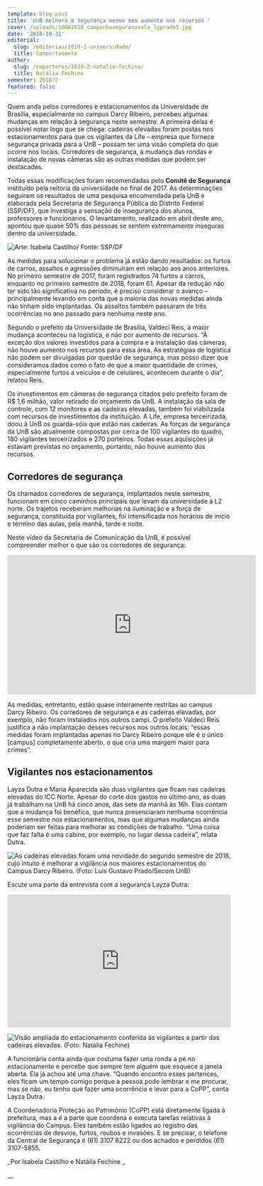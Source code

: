 ```yaml
---
template: blog-post
title: 'UnB melhora a segurança mesmo sem aumento nos recursos '
cover: /uploads/10082018_campanhaseguranaselo_lgprado3.jpg
date: '2018-10-31'
editorial:
  slug: /editorias/2018-1-universidade/
  title: Comportamento
author:
  slug: /reporteres/2018-2-natalia-fechine/
  title: Natália Fechine
semester: 2018/2
featured: false
---
```

Quem anda pelos corredores e estacionamentos da Universidade de Brasília, especialmente no campus Darcy Ribeiro, percebeu algumas mudanças em relação à segurança neste semestre. A primeira delas é possível notar logo que se chega: cadeiras elevadas foram postas nos estacionamentos para que os vigilantes da Life – empresa que fornece segurança privada para a UnB – possam ter uma visão completa do que ocorre nos locais. Corredores de segurança, a mudança das rondas e instalação de novas câmeras são as outras medidas que podem ser destacadas.

Todas essas modificações foram recomendadas pelo **Comitê de Segurança** instituído pela reitoria da universidade no final de 2017. As determinações seguiram os resultados de uma pesquisa encomendada pela UnB e elaborada pela Secretaria de Segurança Pública do Distrito Federal (SSP/DF), que investiga a sensação de insegurança dos alunos, professores e funcionários. O levantamento, realizado em abril deste ano, apontou que quase 50% das pessoas se sentem extremamente inseguras dentro da universidade.

![Arte: Isabela Castilho/ Fonte: SSP/DF](/uploads/whatsapp-image-2018-10-31-at-23.39.49.jpeg)

As medidas para solucionar o problema já estão dando resultados: os furtos de carros, assaltos e agressões diminuíram em relação aos anos anteriores. No primeiro semestre de 2017, foram registrados 74 furtos a carros, enquanto no primeiro semestre de 2018, foram 61. Apesar da redução não ter sido tão significativa no período, é preciso considerar o avanço – principalmente levando em conta que a maioria das novas medidas ainda não tinham sido implantadas. Os assaltos também passaram de três ocorrências no ano passado para nenhuma neste ano.

Segundo o prefeito da Universidade de Brasília, Valdeci Reis, a maior mudança aconteceu na logística, e não por aumento de recursos. “À exceção dos valores investidos para a compra e a instalação das câmeras, não houve aumento nos recursos para essa área. As estratégias de logística não podem ser divulgadas por questão de segurança, mas posso dizer que consideramos dados como o fato de que a maior quantidade de crimes, especialmente furtos a veículos e de celulares, acontecem durante o dia”, relatou Reis.

Os investimentos em câmeras de segurança citados pelo prefeito foram de R$ 1,6 milhão, valor retirado do orçamento da UnB. A instalação da sala de controle, com 12 monitores e as cadeiras elevadas, também foi viabilizada com recursos de investimentos da instituição. A Life, empresa terceirizada, doou à UnB os guarda-sóis que estão nas cadeiras. As forças de segurança da UnB são atualmente compostas por cerca de 100 vigilantes do quadro, 180 vigilantes terceirizados e 270 porteiros. Todas essas aquisições já estavam previstas no orçamento, portanto, não houve aumento dos recursos.

## Corredores de segurança

Os chamados corredores de segurança, implantados neste semestre, funcionam em cinco caminhos principais que levam da universidade à L2 norte. Os trajetos receberam melhorias na iluminação e a força de segurança, constituída por vigilantes, foi intensificada nos horários de início e término das aulas, pela manhã, tarde e noite.

Neste vídeo da Secretaria de Comunicação da UnB, é possível compreender melhor o que são os corredores de segurança:

<iframe width="560" height="315" src="https://www.youtube.com/embed/6T3UNSXdkRM" frameborder="0" allow="accelerometer; autoplay; encrypted-media; gyroscope; picture-in-picture" allowfullscreen></iframe>

As medidas, entretanto, estão quase inteiramente restritas ao campus Darcy Ribeiro. Os corredores de segurança e as cadeiras elevadas, por exemplo, não foram instalados nos outros campi. O prefeito Valdeci Reis justifica a não implantação desses recursos nos outros locais: “essas medidas foram implantadas apenas no Darcy Ribeiro porque ele é o único \[campus] completamente aberto, o que cria uma margem maior para crimes”.

## Vigilantes nos estacionamentos

Layza Dutra e Maria Aparecida são duas vigilantes que ficam nas cadeiras elevadas do ICC Norte. Apesar do corte dos gastos no último ano, as duas já trabalham na UnB há cinco anos, das sete da manhã às 16h. Elas contam que a mudança foi benéfica, que nunca presenciaram nenhuma ocorrência esse semestre nos estacionamentos, mas que algumas mudanças ainda poderiam ser feitas para melhorar as condições de trabalho. “Uma coisa que faz falta é uma cabine, por exemplo, no lugar dessa cadeira”, relata Dutra.

![As cadeiras elevadas foram uma novidade do segundo semestre de 2018, cujo intuito é melhorar a vigilância nos maiores estacionamentos do Campus Darcy Ribeiro. (Foto: Luis Gustavo Prado/Secom UnB)](/uploads/10082018_campanhaseguranaselo_lgprado3.jpg)

Escute uma parte da entrevista com a segurança Layza Dutra:

<iframe width="100%" height="300" scrolling="no" frameborder="no" allow="autoplay" src="https://w.soundcloud.com/player/?url=https%3A//api.soundcloud.com/tracks/523019199&color=%23ff5500&auto_play=false&hide_related=false&show_comments=true&show_user=true&show_reposts=false&show_teaser=true&visual=true"></iframe>

![Visão ampliada do estacionamento conferida às vigilantes a partir das cadeiras elevadas. (Foto: Natália Fechine)](/uploads/whatsapp-image-2018-11-01-at-00.33.27.jpeg)

A funcionária conta ainda que costuma fazer uma ronda a pé no estacionamento e percebe que sempre tem alguém que esquece a janela aberta. Ela já achou até uma chave. “Quando encontro esses pertences, eles ficam um tempo comigo porque a pessoa pode lembrar e me procurar, mas se não, eu tenho que fazer uma ocorrência e levar para a CoPP”, conta Layza Dutra.

A Coordenadoria Proteção ao Patrimônio (CoPP) está diretamente ligada à prefeitura, mas a é a parte que coordena e executa tarefas relativas à vigilância do Campus. Eles também estão ligados ao registro das ocorrências de desvios, furtos, roubos e invasões. E se precisar, o telefone da Central de Segurança é (61) 3107 6222 ou dos achados e perdidos (61) 3107-5855. 

_Por Isabela Castilho e Natália Fechine
_

__
